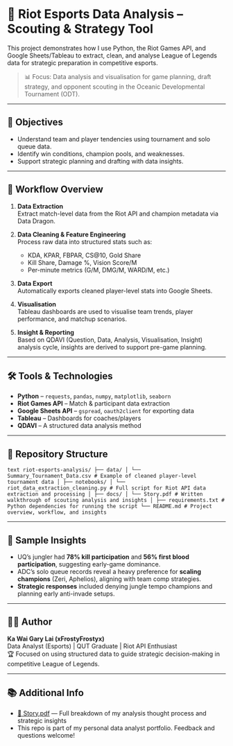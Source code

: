 # 🧠 Riot Esports Data Analysis – Scouting & Strategy Tool

This project demonstrates how I use Python, the Riot Games API, and Google Sheets/Tableau to extract, clean, and analyse League of Legends data for strategic preparation in competitive esports.

> 📊 Focus: Data analysis and visualisation for game planning, draft strategy, and opponent scouting in the Oceanic Developmental Tournament (ODT).

---

## 🎯 Objectives

- Understand team and player tendencies using tournament and solo queue data.
- Identify win conditions, champion pools, and weaknesses.
- Support strategic planning and drafting with data insights.

---

## 🔄 Workflow Overview

1. **Data Extraction**  
   Extract match-level data from the Riot API and champion metadata via Data Dragon.

2. **Data Cleaning & Feature Engineering**  
   Process raw data into structured stats such as:
   - KDA, KPAR, FBPAR, CS@10, Gold Share
   - Kill Share, Damage %, Vision Score/M
   - Per-minute metrics (G/M, DMG/M, WARD/M, etc.)

3. **Data Export**  
   Automatically exports cleaned player-level stats into Google Sheets.

4. **Visualisation**  
   Tableau dashboards are used to visualise team trends, player performance, and matchup scenarios.

5. **Insight & Reporting**  
   Based on QDAVI (Question, Data, Analysis, Visualisation, Insight) analysis cycle, insights are derived to support pre-game planning.

---

## 🛠️ Tools & Technologies

- **Python** – `requests`, `pandas`, `numpy`, `matplotlib`, `seaborn`
- **Riot Games API** – Match & participant data extraction
- **Google Sheets API** – `gspread`, `oauth2client` for exporting data
- **Tableau** – Dashboards for coaches/players
- **QDAVI** – A structured data analysis method

---

## 📁 Repository Structure

```text riot-esports-analysis/ ├── data/ │ └── Summary_Tournament_Data.csv # Example of cleaned player-level tournament data │ ├── notebooks/ │ └── riot_data_extraction_cleaning.py # Full script for Riot API data extraction and processing │ ├── docs/ │ └── Story.pdf # Written walkthrough of scouting analysis and insights │ ├── requirements.txt # Python dependencies for running the script └── README.md # Project overview, workflow, and insights ```

---

## 🧠 Sample Insights

- UQ’s jungler had **78% kill participation** and **56% first blood participation**, suggesting early-game dominance.
- ADC’s solo queue records reveal a heavy preference for **scaling champions** (Zeri, Aphelios), aligning with team comp strategies.
- **Strategic responses** included denying jungle tempo champions and planning early anti-invade setups.

---

## 👨‍💻 Author

**Ka Wai Gary Lai (xFrostyFrostyx)**  
Data Analyst (Esports) | QUT Graduate | Riot API Enthusiast  
🏆 Focused on using structured data to guide strategic decision-making in competitive League of Legends.

---

## 📚 Additional Info

- [📄 Story.pdf](docs/Story.pdf) — Full breakdown of my analysis thought process and strategic insights
- This repo is part of my personal data analyst portfolio. Feedback and questions welcome!

